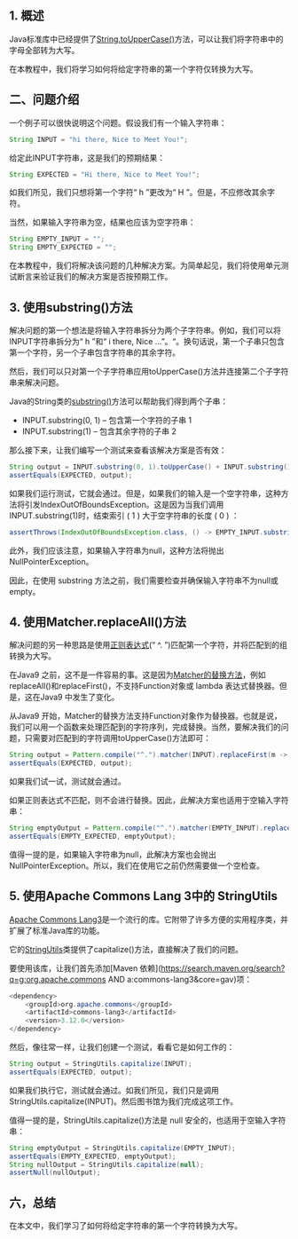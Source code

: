 ## 1. 概述

Java标准库中已经提供了[String.toUpperCase()](https://www.baeldung.com/string/to-upper-case)方法，可以让我们将字符串中的字母全部转为大写。

在本教程中，我们将学习如何将给定字符串的第一个字符仅转换为大写。

## 二、问题介绍

一个例子可以很快说明这个问题。假设我们有一个输入字符串：

```java
String INPUT = "hi there, Nice to Meet You!";
```

给定此INPUT字符串，这是我们的预期结果：

```java
String EXPECTED = "Hi there, Nice to Meet You!";
```

如我们所见，我们只想将第一个字符“ h ”更改为“ H ”。但是，不应修改其余字符。

当然，如果输入字符串为空，结果也应该为空字符串：

```java
String EMPTY_INPUT = "";
String EMPTY_EXPECTED = "";
```

在本教程中，我们将解决该问题的几种解决方案。为简单起见，我们将使用单元测试断言来验证我们的解决方案是否按预期工作。

## 3. 使用substring()方法

解决问题的第一个想法是将输入字符串拆分为两个子字符串。例如，我们可以将INPUT字符串拆分为“ h ”和“ i there, Nice …”。“。换句话说，第一个子串只包含第一个字符，另一个子串包含字符串的其余字符。

然后，我们可以只对第一个子字符串应用toUpperCase()方法并连接第二个子字符串来解决问题。

Java的String类的[substring()](https://www.baeldung.com/string/substring)方法可以帮助我们得到两个子串：

-   INPUT.substring(0, 1) – 包含第一个字符的子串 1
-   INPUT.substring(1) – 包含其余字符的子串 2

那么接下来，让我们编写一个测试来查看该解决方案是否有效：

```java
String output = INPUT.substring(0, 1).toUpperCase() + INPUT.substring(1);
assertEquals(EXPECTED, output);
```

如果我们运行测试，它就会通过。但是，如果我们的输入是一个空字符串，这种方法将引发IndexOutOfBoundsException。这是因为当我们调用INPUT.substring(1)时，结束索引 ( 1 ) 大于空字符串的长度 ( 0 ) ：

```java
assertThrows(IndexOutOfBoundsException.class, () -> EMPTY_INPUT.substring(1));
```

此外，我们应该注意，如果输入字符串为null，这种方法将抛出NullPointerException。

因此，在使用 substring 方法之前，我们需要检查并确保输入字符串不为null或 empty。

## 4. 使用Matcher.replaceAll()方法

解决问题的另一种思路是使用[正则表达式](https://www.baeldung.com/regular-expressions-java)(“ ^. ”)匹配第一个字符，并将匹配到的组转换为大写。

在Java9 之前，这不是一件容易的事。这是因为[Matcher的替换方法](https://www.baeldung.com/regular-expressions-java#123-replacement-methods)，例如replaceAll()和replaceFirst()，不支持Function对象或 lambda 表达式替换器。但是，这在Java9 中发生了变化。

从Java9 开始，Matcher的替换方法支持Function对象作为替换器。也就是说，我们可以用一个函数来处理匹配到的字符序列，完成替换。当然，要解决我们的问题，只需要对匹配到的字符调用toUpperCase()方法即可：

```java
String output = Pattern.compile("^.").matcher(INPUT).replaceFirst(m -> m.group().toUpperCase());
assertEquals(EXPECTED, output);
```

如果我们试一试，测试就会通过。

如果正则表达式不匹配，则不会进行替换。因此，此解决方案也适用于空输入字符串：

```java
String emptyOutput = Pattern.compile("^.").matcher(EMPTY_INPUT).replaceFirst(m -> m.group().toUpperCase());
assertEquals(EMPTY_EXPECTED, emptyOutput);
```

值得一提的是，如果输入字符串为null，此解决方案也会抛出NullPointerException。所以，我们在使用它之前仍然需要做一个空检查。

## 5. 使用Apache Commons Lang 3中的 StringUtils

[Apache Commons Lang3](https://www.baeldung.com/java-commons-lang-3)是一个流行的库。它附带了许多方便的实用程序类，并扩展了标准Java库的功能。

它的[StringUtils](https://www.baeldung.com/java-commons-lang-3#the-stringutils-class)类提供了capitalize()方法，直接解决了我们的问题。

要使用该库，让我们首先添加[Maven 依赖](https://search.maven.org/search?q=g:org.apache.commons AND a:commons-lang3&core=gav)项：

```java
<dependency>
    <groupId>org.apache.commons</groupId>
    <artifactId>commons-lang3</artifactId>
    <version>3.12.0</version>
</dependency>
```

然后，像往常一样，让我们创建一个测试，看看它是如何工作的：

```java
String output = StringUtils.capitalize(INPUT);
assertEquals(EXPECTED, output);
```

如果我们执行它，测试就会通过。如我们所见，我们只是调用StringUtils.capitalize(INPUT)。然后图书馆为我们完成这项工作。

值得一提的是，StringUtils.capitalize()方法是 null 安全的，也适用于空输入字符串：

```java
String emptyOutput = StringUtils.capitalize(EMPTY_INPUT);
assertEquals(EMPTY_EXPECTED, emptyOutput);
String nullOutput = StringUtils.capitalize(null);
assertNull(nullOutput);
```

## 六，总结

在本文中，我们学习了如何将给定字符串的第一个字符转换为大写。